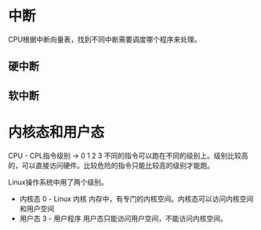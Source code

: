 # 中断
CPU根据中断向量表，找到不同中断需要调度哪个程序来处理。

## 硬中断

## 软中断

# 内核态和用户态
CPU - CPL指令级别 -> 0 1 2 3
不同的指令可以跑在不同的级别上。级别比较高的，可以直接访问硬件。比较危险的指令只能比较高的级别才能跑。

Linux操作系统中用了两个级别。
- 内核态 0 - Linux 内核
内存中，有专门的内核空间。内核态可以访问内核空间和用户空间
- 用户态 3 - 用户程序
用户态只能访问用户空间，不能访问内核空间。
<!--stackedit_data:
eyJoaXN0b3J5IjpbLTE3MTQxMTcyNzJdfQ==
-->